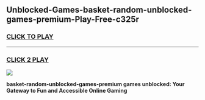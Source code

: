 
## Unblocked-Games-basket-random-unblocked-games-premium-Play-Free-c325r
<h3>
<a href="https://premium76.site?title=basket-random-unblocked-games-premium&ref=18A1">CLICK TO PLAY</a></h3>
<hr>

<h3>
<a href="https://premium76.site?title=basket-random-unblocked-games-premium&ref=18A1">CLICK 2 PLAY</a>
  
</h3>

<a href="https://premium76.site?title=basket-random-unblocked-games-premium&ref=18A1"><img src="https://clearcache.store/games.png"></a>


**basket-random-unblocked-games-premium games unblocked: Your Gateway to Fun and Accessible Online Gaming**
